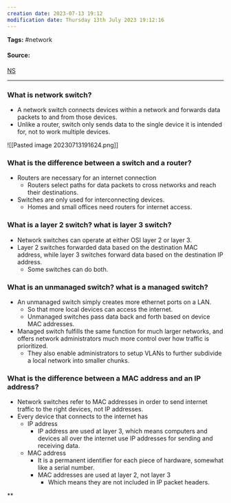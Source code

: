 ```yaml
---
creation date: 2023-07-13 19:12
modification date: Thursday 13th July 2023 19:12:16
---
```


**Tags:** #network 

#### Source:
[NS](https://www.cloudflare.com/learning/network-layer/what-is-a-network-switch/)

--------------------------------------

### What is network switch?

* A network switch connects devices within a network and forwards data packets to and from those devices.
* Unlike a router, switch only sends data to the single device it is intended for, not to work multiple devices.

![[Pasted image 20230713191624.png]]



### What is the difference between a switch and a router?

* Routers are necessary for an internet connection
	* Routers select paths for data packets to cross networks and reach their destinations.
* Switches are only used for interconnecting devices.
	* Homes and small offices need routers for internet access.

### What is a layer 2 switch? what is layer 3 switch?

*  Network switches can operate at either OSI layer 2 or layer 3.
* Layer 2 switches forwarded data based on the destination MAC address, while layer 3 switches forward data based on the destination IP address. 
	* Some switches can do both.

### What is an unmanaged switch? what is a managed switch?

* An unmanaged switch simply creates more ethernet ports on a LAN.
	* So that more local devices can access the internet.
	* Unmanaged switches pass data back and forth based on device MAC addresses.
* Managed switch fulfills the same function for much larger networks, and offers network administrators much more control over how traffic is prioritized.
	* They also enable administrators to setup VLANs to further subdivide a local network into smaller chunks.

### What is the difference between a MAC address and an IP address?

* Network switches refer to MAC addresses in order to send internet traffic to the right devices, not IP addresses.
* Every device that connects to the internet has 
	* IP address
		* IP address are used at layer 3, which means computers and devices all over the internet use IP addresses for sending and receiving data.
	* MAC address
		* It is a permanent identifier for each piece of hardware, somewhat like a serial number.
		* MAC addresses are used at layer 2, not layer 3
			* Which means they are not included in IP packet headers.

**